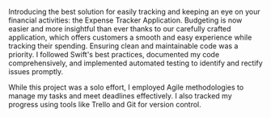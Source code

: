 Introducing the best solution for easily tracking and keeping an eye on your financial activities: the Expense Tracker Application. 
Budgeting is now easier and more insightful than ever thanks to our carefully crafted application, which offers customers a smooth and easy experience while tracking their spending.
Ensuring clean and maintainable code was a priority. I followed Swift's best practices, documented my code comprehensively, and implemented automated testing to identify and rectify issues promptly.

While this project was a solo effort, I employed Agile methodologies to manage my tasks and meet deadlines effectively. I also tracked my progress using tools like Trello and Git for version control.
